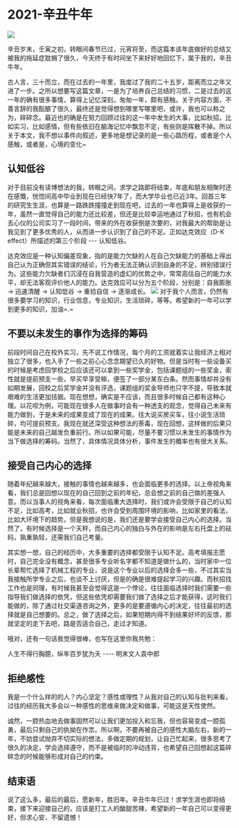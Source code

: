 # 2021-辛丑牛年


![](https://pictures-1309138036.cos.ap-nanjing.myqcloud.com/img/%E5%BE%AE%E4%BF%A1%E5%9B%BE%E7%89%87_20220215121850.jpg)


<!-- more -->

辛丑岁末，壬寅之初，转眼间春节已过，元宵将至，而这篇本该年底做好的总结又被我的拖延症耽搁了很久，今天终于有时间坐下来好好地回忆下，属于我的，辛丑牛年。

古人言，三十而立，而在过去的一年里，我度过了我的二十五岁，距离而立之年又进了一步。之所以想要写这篇文章，一是为了培养自己总结的习惯，二是过去的这一年的确有很多事情，算得上记忆深刻，匆匆一年，颇有感触。关于内容方面，不善言辞的我酝酿了很久，最终还是觉得想到哪里写哪里吧，或许，我也可以称之为，碎碎念。最近也的确是在努力回顾过往的这一年中发生的大事，比如秋招，比如实习，比如感情，但有些依旧在脑海记忆中飘忽不定，有些则是挥散不掉。所以关于本文，我不想以事件向叙述，更多地是想记录的是一些心路历程，或者是个人感触，或者是，心境的变化~

## 认知低谷

对于目前没有读博想法的我，转眼之间，求学之路即将结束，年底和朋友相聚时还在感慨，恍惚间高中毕业到现在已经快7年了，而大学毕业也已近3年。回首三年的研究生生涯，也算是一路跌跌撞撞走到现在吧，过去的一年也算得上是收获的一年，虽然一直觉得自己的能力还比较差，但还是比较幸运地通过了秋招，也有机会去心仪的公司实习了一段时间，带来的外在收获倒是次要的，对我最大的帮助是让我见到了更多优秀的人，从而进一步认识到了自己的不足。正如达克效应（D-K effect）所描述的第三个阶段 --- 认知低谷。

达克效应是一种认知偏差现象，指的是能力欠缺的人在自己欠缺能力的基础上得出自己认为正确但其实错误的结论，行为者无法正确认识到自身的不足，辨别错误行为。这些能力欠缺者们沉浸在自我营造的虚幻的优势之中，常常高估自己的能力水平，却无法客观评价他人的能力。达克效应可以分为五个阶段，分别是：自我膨胀 -> 迅速清醒 -> 认知低谷 -> 重拾自信  -> 逐渐成长。
![](https://pictures-1309138036.cos.ap-nanjing.myqcloud.com/img/35eb7c02-b876-4248-85f7-77cdfde2c6c4.png)
对于我个人而言，仍然有很多要学习的知识，行业信息，专业知识，生活琐碎，等等。希望新的一年可以学到更多的知识，加油=.=


## 不要以未发生的事作为选择的筹码

前段时间自己在校外实习，先不说工作情况，每个月的工资就着实让我经济上相对独立了很多，也入手了一些之前心心念念期望已久的好物。但是当时有一些设备买的时候是考虑回学校之后应该还可以拿到一些奖学金，包括课题组的一些奖金，索性就是提前预支一些，早买早享受嘛，便签了一部分某东白条。然而事情却并没有如期发展，回校之后奖学金并没有评选，课题组的奖金导师也只字不提，导致本就艰难的生活更加拮据。现在想想，确实是不应该，而且很多时候自己都有这种心理。以花呗为例，可能现在很多人在做事时会有一种透支的观念，觉得自己未来有能力做到，于是未来的成果变成了现在的成果。往大说买房买车，往小说生活琐碎，均可提前预支。我现在就还深受这种想法的荼毒，现在回想，这样做的后果只能是未来的自己越发负重前行。所以如果可能，尽量不要习惯以未发生的事情作为当下做选择的筹码。当然了，具体情况具体分析，事件发生的概率也有很大关系。


## 接受自己内心的选择

随着年纪越来越大，接触的事情也越来越多，也会面临更多的选择。以上帝视角来看，我们总是回想以现在的自己回到之前的年纪，总会想之前的自己做的差强人意。而以当事人的视角来看，每次面临重大选择时，我们或许会受限于自己的认知不足，比如高考，比如就业秋招，也许会受到周围环境的影响，比如家里的看法，比如大环境下的趋势。但是我想说的是，我们还是要学会接受自己内心的选择。当然了，有时候选择是一个天秤，而自己内心的独白与外在的影响是左右托盘上的砝码，孰重孰轻，还需我们自己考量。

其实想一想，自己的经历中，大多重要的选择都受限于认知不足。高考填报志愿时，自己完全没有概念，甚至很多专业听名字都不知道是做什么的，当时家中一位长辈帮忙选择了机械工程的专业，说是这个专业以后的选择会多一些，不过其实当我接触所学专业之后，也谈不上讨厌，但是的确是很难提起学习的兴趣。而秋招找工作也是同理，有时候我甚至会觉得这是一个悖论，往往面临选择时我们需要一些指导我们做选择的依凭，但这些依凭却需要我们做了选择之后才能获得，这时我们能做的，除了通过社交渠道咨询之外，更多的是要遵循内心的决定，往往最初的选择就是自己想要的。总之，做了选择之后，如果短期内得不到结果好坏的反馈，那就坚定的走下去吧，路是否适合自己，走过才知道。

哦对，还有一句话我觉得很棒，也写在这里你我共勉：

人生不得行胸臆，纵年百岁犹为夭                                   ----  明末文人袁中郎


## 拒绝感性

我是一个什么样的的人？内心坚定？感性或理性？从我对自己的认知与批判来看，过往的经历我大多会以一种感性的思维来做决定和做事，可能这是天性使然。

诚然，一腔热血地去做事固然可以让我们更加投入和忘我，但也容易变成一腔孤勇，最后只剩自己的执拗在作祟。所以啊，不要再被自己的感性大脑左右，新的一年，不妨尝试抛弃不切实际的想法，多做定期的规划，让自己忙起来，很多思考了很久的决定，学会选择遵守，而不是被临时的冲动违背，也希望自己回想起这篇碎碎念的时候能够形成对自己的约束。


## 结束语

说了这么多，最后的最后，愿新年，胜旧年。辛丑牛年已过！求学生涯也即将结束，接下来迎接自己的，应该是打工人的酸甜苦辣，希望新的一年自己可以变得更好，但求心安，不留遗憾！


